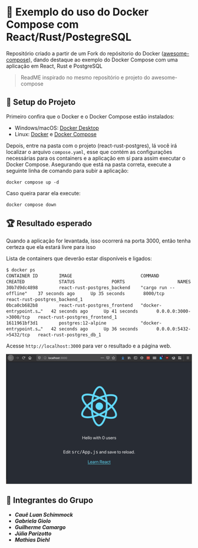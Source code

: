 # 🐋 Exemplo do uso do Docker Compose com React/Rust/PostegreSQL

Repositório criado a partir de um Fork do repósitorio do Docker ([awesome-compose](https://github.com/docker/awesome-compose)), dando destaque ao exemplo do Docker Compose com uma aplicação em React, Rust e PostgreSQL

> ReadME inspirado no mesmo repositório e projeto do awesome-compose

## 🔨 Setup do Projeto

Primeiro confira que o Docker e o Docker Compose estão instalados:

-   Windows/macOS:
    [Docker Desktop](https://www.docker.com/get-started)
-   Linux: [Docker](https://www.docker.com/get-started) e
    [Docker Compose](https://github.com/docker/compose)

Depois, entre na pasta com o projeto (react-rust-postgres), lá você irá localizar o arquivo `compose.yaml`,
esse que contém as configurações necessárias para os containers e a aplicação em sí para assim executar o Docker Compose.
Asegurando que está na pasta correta, execute a seguinte linha de comando para subir a aplicação:

```console
docker compose up -d
```

Caso queira parar ela execute:

```console
docker compose down
```

## 🏆 Resultado esperado

Quando a aplicação for levantada, isso ocorrerá na porta 3000, então tenha certeza que ela estará livre para isso

Lista de containers que deverão estar disponíveis e ligados:

```console
$ docker ps
CONTAINER ID        IMAGE                          COMMAND                  CREATED             STATUS              PORTS                    NAMES
30b7d9dc4898        react-rust-postgres_backend    "cargo run --offline"    37 seconds ago      Up 35 seconds       8000/tcp                 react-rust-postgres_backend_1
0bca0cb682b8        react-rust-postgres_frontend   "docker-entrypoint.s…"   42 seconds ago      Up 41 seconds       0.0.0.0:3000->3000/tcp   react-rust-postgres_frontend_1
1611961bf3d1        postgres:12-alpine             "docker-entrypoint.s…"   42 seconds ago      Up 36 seconds       0.0.0.0:5432->5432/tcp   react-rust-postgres_db_1
```

Acesse `http://localhost:3000` para ver o resultado e a página web.

![page](./capture.png)

## 👥 Integrantes do Grupo

-   **_Cauê Luan Schimmock_**
-   **_Gabriela Giolo_**
-   **_Guilherme Camargo_**
-   **_Júlia Parizotto_**
-   **_Mathias Diehl_**
